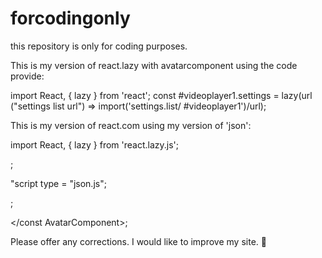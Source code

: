 # forcodingonly
this repository is only for coding purposes.

This is my version of react.lazy with avatarcomponent
using the code provide:

import React, { lazy } from 'react';
const #videoplayer1.settings = lazy(url
 ("settings list url") => import('settings.list/
#videoplayer1')/url);

This is my version of react.com using my version of 'json':

import React, { lazy } from 'react.lazy.js';

<const AvatarComponent>;

"script type = "json.js";
<script>
"Site" = "https://www.natureseccentricity.com?url={pagetitle}";
"@name" = "#Videoplayer1.settings.list";
 "@list" = "pause, stop, rewind, fast forward, volume up, volume down";
 </script>;
 </const AvatarComponent>;

Please offer any corrections. I would like to improve my site.
🙂
